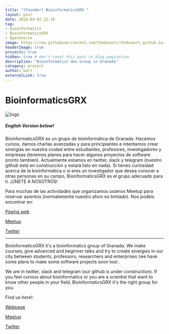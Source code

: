 ```yaml
---
title: "[Founder] BioinformaticsGRX "
layout: post
date: 2018-04-02 22:10
tag: 
- bioinformatics
- BioinformaticsGRX
- OpenSource
image: https://raw.githubusercontent.com/thebooort/thebooort.github.io/master/assets/images/Captura%20de%20pantalla%20de%202018-04-02%2012-23-06.png
headerImage: true
projects: true
hidden: true # don't count this post in blog pagination
description: "Bioinformatics dev Group in Granada"
category: project
author: bart
externalLink: true
---
```



# BioinformaticsGRX 

![logo](https://raw.githubusercontent.com/thebooort/thebooort.github.io/master/assets/images/bioinf_banner.png)

##### English Version below!
 
BioinformaticsGRX es un grupo de bioinformática de Granada. Hacemos cursos, damos charlas avanzadas y para principiantes e intentamos crear sinergias en nuestra ciudad entre estudiantes, profesores, investigadores y empresas (tenemos planes para hacer algunos proyectos de software pronto tambien).
Actualmente estamos en twitter, slack y telegram (nuestro github está en construcción y estará listo en nada). Si tienes curiosidad acerca de la bioinformática o si eres un investigador que desea conocer a otras personas en su campo, BioinformaticsGRX es el grupo adecuado para ti. ¡ÚNETE A NOSOTROS!

Para muchas de las actividades que organizamos usamos Meetup para reservar asientos (normalemente nuestro aforo es limitado). Nos podéis encontrar en:

[Página web](http://bioinformaticsgrx.com)

[Meetup](https://www.meetup.com/Granada-Geek/?chapter_analytics_code=UA-60118289-2)

[Twitter](http://www.twitter.com/bioinfGRX)

***
BioinformaticsGRX it's a bioinformatics group of Granada. We make courses, give advanced and beginner talks and try to create sinergies in our city between students, professors, researchers and enterprises  (we have some plans to make some software projects soon too) .

We are in twitter, slack and telegram (our github is under construction). If you feel curious about bioinformatics or you are a scientist that want to know other people in your field, BioinformaticsGRX it's the right group for you. 

Find us here!:

[Webpage](bioinformaticsgrx.com)

[Meetup](https://www.meetup.com/Granada-Geek/?chapter_analytics_code=UA-60118289-2)

[Twitter](www.twitter.com/bioinfGRX)









